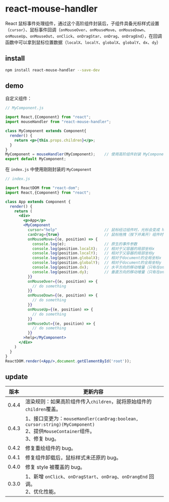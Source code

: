 # react-mouse-handler

React 鼠标事件处理组件，通过这个高阶组件封装后，子组件具备光标样式设置（`cursor`）、鼠标事件回调（`onMouseOver`、`onMouseMove`、`onMouseDown`、`onMouseUp`、`onMouseOut`、`onClick`、`onDragStar`、`onDrag`、`onDragEnd`），在回调函数中可以拿到鼠标位置数据（`localX`、`localY`、`globalX`、`globalY`、`dx`、`dy`）



## install

```bash
npm install react-mouse-handler --save-dev
```



## demo

自定义组件：

```jsx
// MyComponent.js

import React,{Component} from "react";
import mouseHandler from "react-mouse-handler";

class MyComponent extends Component{
  render() {
    return <p>{this.props.children}</p>;
  }
}
MyComponent = mouseHandler(MyComponent);	// 使用高阶组件封装 MyComponent
export default MyComponent;
```

在 `index.js` 中使用刚刚封装的 `MyComponent`

```jsx
// index.js

import ReactDOM from "react-dom";
import React,{Component} from "react";

class App extends Component {
  render() {
    return (
      <div>
        <p>App</p>
        <MyComponent
          cursor="help"                     // 鼠标经过组件时，光标会变成 help 样式
          canDrag={true}                    // 鼠标拖拽（按下并离开）组件时，光标样式保持不变
          onMouseMove={(e, position) => {
            console.log(e);                 // 原生的事件参数
            console.log(position.localX);   // 相对于父容器的局部坐标x
            console.log(position.localY);   // 相对于父容器的局部坐标y
            console.log(position.globalX);  // 相对于document的全局坐标x
            console.log(position.globalY);  // 相对于document的全局坐标y
            console.log(position.dx);       // 水平方向的移动增量（只有在onMouseMove、onDrag时有意义）
            console.log(position.dy);       // 垂直方向的移动增量（只有在onMouseMove、onDrag时有意义）
          }}
          onMouseOver={(e, position) => {
            // do something
          }}
          onMouseDown={(e, position) => {
            // do something
          }}
          onMouseUp={(e, position) => {
            // do something
          }}
          onMouseOut={(e, position) => {
            // do something
          }}
        >help</MyComponent>
      </div>
    )
  }
}
ReactDOM.render(<App/>,document.getElementById('root'));
```



## update

| 版本  | 更新内容                                                     |
| ----- | ------------------------------------------------------------ |
| 0.4.4 | 渲染规则：如果高阶组件传入`children`，就将原始组件的`children`覆盖。  |
| 0.4.3 | 1、接口变更为：`mouseHandler(canDrag:boolean, cursor:string)(MyComponent)` <br>2、提供`MouseContainer`组件。<br>3、修复 bug。  |
| 0.4.2 | 修复重绘组件的 bug。                                       |
| 0.4.1 | 修复组件卸载后，鼠标样式未还原的 bug。                       |
| 0.4.0 | 修复 style 被覆盖的 bug。                                    |
| 0.3.0 | 1、新增 `onClick`、`onDragStart`、`onDrag`、`onDrangEnd` 回调。<br>2、优化性能。 |